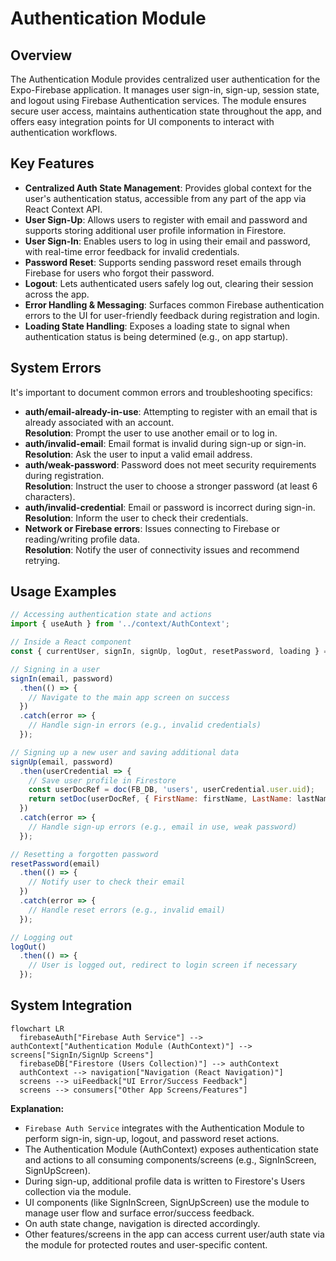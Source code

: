 # Authentication Module

## Overview
The Authentication Module provides centralized user authentication for the Expo-Firebase application. It manages user sign-in, sign-up, session state, and logout using Firebase Authentication services. The module ensures secure user access, maintains authentication state throughout the app, and offers easy integration points for UI components to interact with authentication workflows.

## Key Features
- **Centralized Auth State Management**: Provides global context for the user's authentication status, accessible from any part of the app via React Context API.
- **User Sign-Up**: Allows users to register with email and password and supports storing additional user profile information in Firestore.
- **User Sign-In**: Enables users to log in using their email and password, with real-time error feedback for invalid credentials.
- **Password Reset**: Supports sending password reset emails through Firebase for users who forgot their password.
- **Logout**: Lets authenticated users safely log out, clearing their session across the app.
- **Error Handling & Messaging**: Surfaces common Firebase authentication errors to the UI for user-friendly feedback during registration and login.
- **Loading State Handling**: Exposes a loading state to signal when authentication status is being determined (e.g., on app startup).

## System Errors
It's important to document common errors and troubleshooting specifics:
- **auth/email-already-in-use**: Attempting to register with an email that is already associated with an account.  
  **Resolution**: Prompt the user to use another email or to log in.
- **auth/invalid-email**: Email format is invalid during sign-up or sign-in.  
  **Resolution**: Ask the user to input a valid email address.
- **auth/weak-password**: Password does not meet security requirements during registration.  
  **Resolution**: Instruct the user to choose a stronger password (at least 6 characters).
- **auth/invalid-credential**: Email or password is incorrect during sign-in.  
  **Resolution**: Inform the user to check their credentials.
- **Network or Firebase errors**: Issues connecting to Firebase or reading/writing profile data.  
  **Resolution**: Notify the user of connectivity issues and recommend retrying.

## Usage Examples

```javascript
// Accessing authentication state and actions
import { useAuth } from '../context/AuthContext';

// Inside a React component
const { currentUser, signIn, signUp, logOut, resetPassword, loading } = useAuth();

// Signing in a user
signIn(email, password)
  .then(() => {
    // Navigate to the main app screen on success
  })
  .catch(error => {
    // Handle sign-in errors (e.g., invalid credentials)
  });

// Signing up a new user and saving additional data
signUp(email, password)
  .then(userCredential => {
    // Save user profile in Firestore
    const userDocRef = doc(FB_DB, 'users', userCredential.user.uid);
    return setDoc(userDocRef, { FirstName: firstName, LastName: lastName });
  })
  .catch(error => {
    // Handle sign-up errors (e.g., email in use, weak password)
  });

// Resetting a forgotten password
resetPassword(email)
  .then(() => {
    // Notify user to check their email
  })
  .catch(error => {
    // Handle reset errors (e.g., invalid email)
  });

// Logging out
logOut()
  .then(() => {
    // User is logged out, redirect to login screen if necessary
  });
```

## System Integration

```mermaid
flowchart LR
  firebaseAuth["Firebase Auth Service"] --> authContext["Authentication Module (AuthContext)"] --> screens["SignIn/SignUp Screens"]
  firebaseDB["Firestore (Users Collection)"] --> authContext
  authContext --> navigation["Navigation (React Navigation)"]
  screens --> uiFeedback["UI Error/Success Feedback"]
  screens --> consumers["Other App Screens/Features"]
```

**Explanation:**
- `Firebase Auth Service` integrates with the Authentication Module to perform sign-in, sign-up, logout, and password reset actions.
- The Authentication Module (AuthContext) exposes authentication state and actions to all consuming components/screens (e.g., SignInScreen, SignUpScreen).
- During sign-up, additional profile data is written to Firestore's Users collection via the module.
- UI components (like SignInScreen, SignUpScreen) use the module to manage user flow and surface error/success feedback.
- On auth state change, navigation is directed accordingly.
- Other features/screens in the app can access current user/auth state via the module for protected routes and user-specific content.